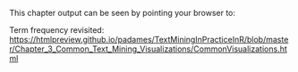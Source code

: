 This chapter output can be seen by pointing your browser to:

Term frequency revisited:  https://htmlpreview.github.io/padames/TextMiningInPracticeInR/blob/master/Chapter_3_Common_Text_Mining_Visualizations/CommonVisualizations.html



